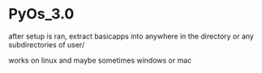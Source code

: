 # PyOs_3.0
after setup is ran, extract basicapps into anywhere in the directory or any subdirectories of user/

works on linux and maybe sometimes windows or mac
